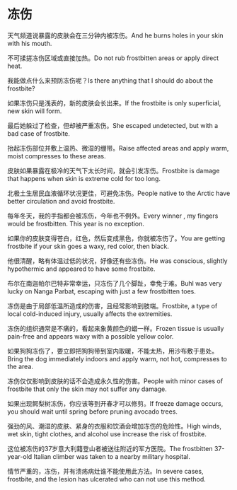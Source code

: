 # 冻伤

<p><span class="chinese">天气频道说暴露的皮肤会在三分钟内被冻伤。</span><span class="english">And he burns holes in your skin with his mouth.</span></p>

<p><span class="chinese">不可揉搓冻伤区域或直接加热。</span><span class="english">Do not rub frostbitten areas or apply direct heat.</span></p>

<p><span class="chinese">我能做点什么来预防冻伤呢？</span><span class="english">Is there anything that I should do about the frostbite?</span></p>

<p><span class="chinese">如果冻伤只是浅表的，新的皮肤会长出来。</span><span class="english">If the frostbite is only superficial, new skin will form.</span></p>

<p><span class="chinese">最后她躲过了检查，但却被严重冻伤。</span><span class="english">She escaped undetected, but with a bad case of frostbite.</span></p>

<p><span class="chinese">抬起冻伤部位并敷上温热、微湿的绷带。</span><span class="english">Raise affected areas and apply warm, moist compresses to these areas.</span></p>

<p><span class="chinese">皮肤如果暴露在极冷的天气下太长时间，就会引发冻伤。</span><span class="english">Frostbite is damage that happens when skin is extreme cold for too long.</span></p>

<p><span class="chinese">北极土生居民血液循环状况更佳，可避免冻伤。</span><span class="english">People native to the Arctic have better circulation and avoid frostbite.</span></p>

<p><span class="chinese">每年冬天，我的手指都会被冻伤，今年也不例外。</span><span class="english">Every winner , my fingers would be frostbitten. This year is no exception.</span></p>

<p><span class="chinese">如果你的皮肤变得苍白，红色，然后变成黑色，你就被冻伤了。</span><span class="english">You are getting frostbite if your skin goes a waxy, red color, then black.</span></p>

<p><span class="chinese">他很清醒，略有体温过低的状况，好像还有些冻伤。</span><span class="english">He was conscious, slightly hypothermic and appeared to have some frostbite.</span></p>

<p><span class="chinese">布尔在南迦帕尔巴特非常幸运，只冻伤了几个脚趾，幸免于难。</span><span class="english">Buhl was very lucky on Nanga Parbat, escaping with just a few frostbitten toes.</span></p>

<p><span class="chinese">冻伤是由于局部低温所造成的伤害，且经常影响到肢端。</span><span class="english">Frostbite, a type of local cold-induced injury, usually affects the extremities.</span></p>

<p><span class="chinese">冻伤的组织通常是不痛的，看起来象黄颜色的蜡一样。</span><span class="english">Frozen tissue is usually pain-free and appears waxy with a possible yellow color.</span></p>

<p><span class="chinese">如果狗狗冻伤了，要立即把狗狗带到室内取暖，不能太热，用沙布敷于患处。</span><span class="english">Bring the dog immediately indoors and apply warm, not hot, compresses to the area.</span></p>

<p><span class="chinese">冻伤仅仅影响到皮肤的话不会造成永久性的伤害。</span><span class="english">People with minor cases of frostbite that only the skin may not suffer any damage.</span></p>

<p><span class="chinese">如果出现鳄梨树冻伤，你应该等到开春才可以修剪。</span><span class="english">If freeze damage occurs, you should wait until spring before pruning avocado trees.</span></p>

<p><span class="chinese">强劲的风、潮湿的皮肤、紧身的衣服和饮酒会增加冻伤的危险性。</span><span class="english">High winds, wet skin, tight clothes, and alcohol use increase the risk of frostbite.</span></p>

<p><span class="chinese">这位被冻伤的37岁意大利籍登山者被送往附近的军方医院。</span><span class="english">The frostbitten 37-year-old Italian climber was taken to a nearby military hospital.</span></p>

<p><span class="chinese">情节严重的，冻伤，并有溃疡病灶谁不能使用此方法。</span><span class="english">In severe cases, frostbite, and the lesion has ulcerated who can not use this method.</span></p>

